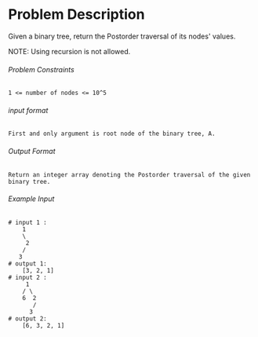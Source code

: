 # Problem Description

Given a binary tree, return the Postorder traversal of its nodes' values.

NOTE: Using recursion is not allowed.

###### Problem Constraints

```
1 <= number of nodes <= 10^5
```

###### input format

``` 
First and only argument is root node of the binary tree, A.
```

###### Output Format

```
Return an integer array denoting the Postorder traversal of the given binary tree.
```

###### Example Input

```
# input 1 : 
    1
    \
     2
    /
   3
# output 1: 
    [3, 2, 1]
# input 2 : 
     1
    / \
    6  2
       /
      3
# output 2: 
    [6, 3, 2, 1]
```
